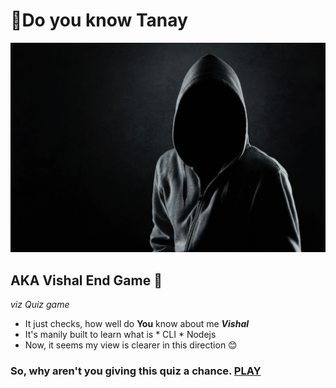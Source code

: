 # 🤠Do you know Tanay
[![Vishal here](unknown.jpg)](https://replit.com/@VishalKumar51/Tanay-End-Game?outputonly=1)
 ## AKA **Vishal End Game** 🤯
 *viz Quiz game*
 
 * It just checks, how well do **You** know about me ***Vishal***
 * It's manily built to learn what is
       * CLI
       * Nodejs
 * Now, it seems my view is clearer in this direction 😊

### So, why aren't you giving this quiz a chance. [PLAY](https://replit.com/@VishalKumar51/Do-you-know-me?outputonly=1)
